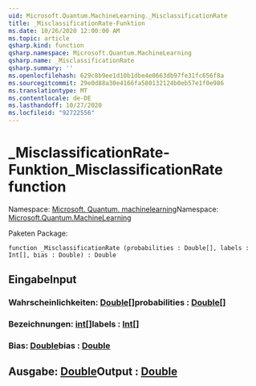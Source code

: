 ```yaml
---
uid: Microsoft.Quantum.MachineLearning._MisclassificationRate
title: _MisclassificationRate-Funktion
ms.date: 10/26/2020 12:00:00 AM
ms.topic: article
qsharp.kind: function
qsharp.namespace: Microsoft.Quantum.MachineLearning
qsharp.name: _MisclassificationRate
qsharp.summary: ''
ms.openlocfilehash: 629c8b9ee1d10b1dbe4e0663db97fe31fc656f8a
ms.sourcegitcommit: 29e0d88a30e4166fa580132124b0eb57e1f0e986
ms.translationtype: MT
ms.contentlocale: de-DE
ms.lasthandoff: 10/27/2020
ms.locfileid: "92722556"
---
```

# <a name="_misclassificationrate-function"></a><span data-ttu-id="7736f-102">_MisclassificationRate-Funktion</span><span class="sxs-lookup"><span data-stu-id="7736f-102">_MisclassificationRate function</span></span>

<span data-ttu-id="7736f-103">Namespace: [Microsoft. Quantum. machinelearning](xref:Microsoft.Quantum.MachineLearning)</span><span class="sxs-lookup"><span data-stu-id="7736f-103">Namespace: [Microsoft.Quantum.MachineLearning](xref:Microsoft.Quantum.MachineLearning)</span></span>

<span data-ttu-id="7736f-104">Paketen [](https://nuget.org/packages/)</span><span class="sxs-lookup"><span data-stu-id="7736f-104">Package: [](https://nuget.org/packages/)</span></span>




```qsharp
function _MisclassificationRate (probabilities : Double[], labels : Int[], bias : Double) : Double
```


## <a name="input"></a><span data-ttu-id="7736f-105">Eingabe</span><span class="sxs-lookup"><span data-stu-id="7736f-105">Input</span></span>

### <a name="probabilities--double"></a><span data-ttu-id="7736f-106">Wahrscheinlichkeiten: [Double](xref:microsoft.quantum.lang-ref.double)[]</span><span class="sxs-lookup"><span data-stu-id="7736f-106">probabilities : [Double](xref:microsoft.quantum.lang-ref.double)[]</span></span>




### <a name="labels--int"></a><span data-ttu-id="7736f-107">Bezeichnungen: [int](xref:microsoft.quantum.lang-ref.int)[]</span><span class="sxs-lookup"><span data-stu-id="7736f-107">labels : [Int](xref:microsoft.quantum.lang-ref.int)[]</span></span>




### <a name="bias--double"></a><span data-ttu-id="7736f-108">Bias: [Double](xref:microsoft.quantum.lang-ref.double)</span><span class="sxs-lookup"><span data-stu-id="7736f-108">bias : [Double](xref:microsoft.quantum.lang-ref.double)</span></span>





## <a name="output--double"></a><span data-ttu-id="7736f-109">Ausgabe: [Double](xref:microsoft.quantum.lang-ref.double)</span><span class="sxs-lookup"><span data-stu-id="7736f-109">Output : [Double](xref:microsoft.quantum.lang-ref.double)</span></span>

